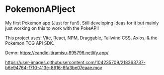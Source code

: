 # PokemonAPIject
My first Pokemon app (Just for fun!). Still developing ideas for it but mainly just working on this to work with the PokeAPI!

This project uses: Vite, React, NPM, Draggable, Tailwind CSS, Axios, & the Pokemon TCG API SDK.

Demo: https://candid-tiramisu-895796.netlify.app/



https://user-images.githubusercontent.com/104235709/218363737-b6e94764-f710-413e-8616-8fa3be07eaae.mov


